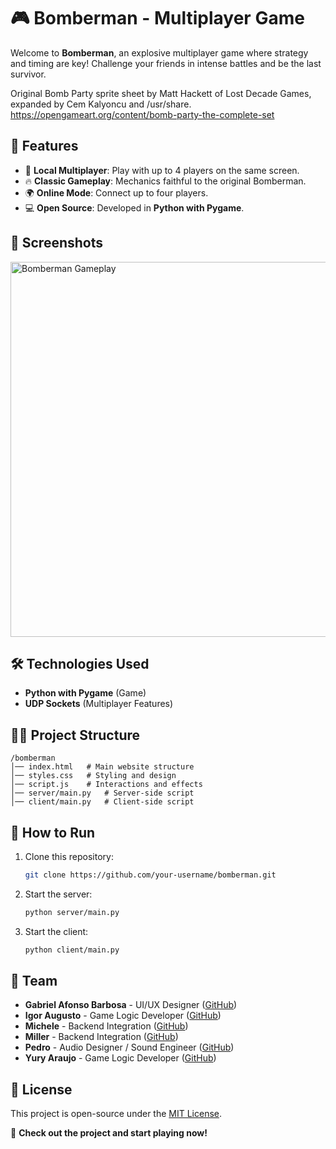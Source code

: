 # 🎮 Bomberman - Multiplayer Game

Welcome to **Bomberman**, an explosive multiplayer game where strategy and timing are key! Challenge your friends in intense battles and be the last survivor.  

Original Bomb Party sprite sheet by Matt Hackett of Lost Decade Games, expanded by Cem Kalyoncu and /usr/share.
<a>https://opengameart.org/content/bomb-party-the-complete-set</a>

## 🚀 Features
- 🎩 **Local Multiplayer**: Play with up to 4 players on the same screen.
- 🔥 **Classic Gameplay**: Mechanics faithful to the original Bomberman.
- 🌍 **Online Mode**: Connect up to four players.
- 💻 **Open Source**: Developed in **Python with Pygame**.

## 📸 Screenshots
<img src="https://hebbkx1anhila5yf.public.blob.vercel-storage.com/image-A5ZlTS5WKw0vMOxO0WNm8jhnohvFAB.png" width="600" alt="Bomberman Gameplay">

## 🛠️ Technologies Used
- **Python with Pygame** (Game)
- **UDP Sockets** (Multiplayer Features)

## 💂‍♂️ Project Structure
```
/bomberman
│── index.html   # Main website structure
│── styles.css   # Styling and design
│── script.js    # Interactions and effects
│── server/main.py   # Server-side script
│── client/main.py   # Client-side script
```

## 🔧 How to Run
1. Clone this repository:
   ```sh
   git clone https://github.com/your-username/bomberman.git
   ```
2. Start the server:
   ```sh
   python server/main.py
   ```
3. Start the client:
   ```sh
   python client/main.py
   ```

## 👥 Team
- **Gabriel Afonso Barbosa** - UI/UX Designer ([GitHub](https://github.com/GabrielBarbosaAfo))
- **Igor Augusto** - Game Logic Developer ([GitHub](https://github.com/IgorAuguusto))
- **Michele** - Backend Integration ([GitHub](https://github.com/michelleGomes85))
- **Miller** - Backend Integration ([GitHub](https://github.com/lmyller))
- **Pedro** - Audio Designer / Sound Engineer ([GitHub](https://github.com/pedrocota))
- **Yury Araujo** - Game Logic Developer ([GitHub](https://github.com/YuryOAraujo))

## 📝 License
This project is open-source under the [MIT License](LICENSE).

🔗 **Check out the project and start playing now!**

